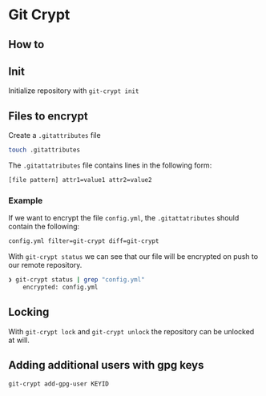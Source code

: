# Git Crypt

## How to

## Init

Initialize repository with `git-crypt init`

## Files to encrypt

Create a `.gitattributes` file

```bash
touch .gitattributes
```

The `.gitattatributes` file contains lines in the following form:

```bash
[file pattern] attr1=value1 attr2=value2
```

### Example

If we want to encrypt the file `config.yml`, the `.gitattatributes` should contain the following:

```bash
config.yml filter=git-crypt diff=git-crypt
```

With `git-crypt status` we can see that our file will be encrypted on push to our remote repository.

```bash
❯ git-crypt status | grep "config.yml"
    encrypted: config.yml
```

## Locking

With `git-crypt lock` and `git-crypt unlock` the repository can be unlocked at will.

## Adding additional users with gpg keys

`git-crypt add-gpg-user KEYID`
